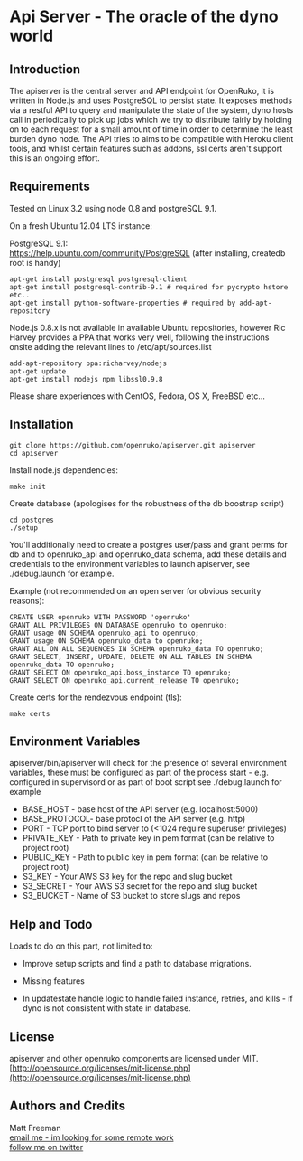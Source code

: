 # Api Server - The oracle of the dyno world

## Introduction

The apiserver is the central server and API endpoint for OpenRuko, it is written in Node.js
and uses PostgreSQL to persist state.  It exposes methods via a restful API to query and
manipulate the state of the system, dyno hosts call in periodically to pick up jobs which 
we try to distribute fairly by holding on to each request for a small amount of time in 
order to determine the least burden dyno node. The API tries to aims to be compatible with Heroku 
client tools, and whilst certain features such as addons, ssl certs aren't support this 
is an ongoing effort. 

## Requirements

Tested on Linux 3.2 using node 0.8 and postgreSQL 9.1.

On a fresh Ubuntu 12.04 LTS instance:  

PostgreSQL 9.1:  
https://help.ubuntu.com/community/PostgreSQL
(after installing, createdb root is handy)

```
apt-get install postgresql postgresql-client
apt-get install postgresql-contrib-9.1 # required for pycrypto hstore etc..
apt-get install python-software-properties # required by add-apt-repository
```

Node.js 0.8.x is not available in available Ubuntu repositories, however Ric Harvey
provides a PPA that works very well, following the instructions onsite adding the
relevant lines to /etc/apt/sources.list

```
add-apt-repository ppa:richarvey/nodejs
apt-get update
apt-get install nodejs npm libssl0.9.8
```

Please share experiences with CentOS, Fedora, OS X, FreeBSD etc... 

## Installation

```
git clone https://github.com/openruko/apiserver.git apiserver  
cd apiserver  
```

Install node.js dependencies:
```
make init
```

Create database (apologises for the robustness of the db boostrap script)
```
cd postgres
./setup
```

You'll additionally need to create a postgres user/pass and grant perms for db
and to openruko_api and openruko_data schema, add these details and credentials 
to the environment variables to launch apiserver, see ./debug.launch for example.

Example (not recommended on an open server for obvious security reasons):

```
CREATE USER openruko WITH PASSWORD 'openruko'
GRANT ALL PRIVILEGES ON DATABASE openruko to openruko;
GRANT usage ON SCHEMA openruko_api to openruko;
GRANT usage ON SCHEMA openruko_data to openruko;
GRANT ALL ON ALL SEQUENCES IN SCHEMA openruko_data TO openruko;
GRANT SELECT, INSERT, UPDATE, DELETE ON ALL TABLES IN SCHEMA openruko_data TO openruko;
GRANT SELECT ON openruko_api.boss_instance TO openruko;
GRANT SELECT ON openruko_api.current_release TO openruko;
```

Create certs for the rendezvous endpoint (tls):
```
make certs
```


## Environment Variables

apiserver/bin/apiserver will check for the presence of several environment variables,
these must be configured as part of the process start - e.g. configured in 
supervisord or as part of boot script see ./debug.launch for example

* BASE_HOST - base host of the API server (e.g. localhost:5000)
* BASE_PROTOCOL- base protocl of the API server (e.g. http)
* PORT - TCP port to bind server to (<1024 require superuser privileges)
* PRIVATE_KEY - Path to private key in pem format (can be relative to project root)
* PUBLIC_KEY - Path to public key in pem format (can be relative to project root)
* S3_KEY - Your AWS S3 key for the repo and slug bucket
* S3_SECRET - Your AWS S3 secret for the repo and slug bucket
* S3_BUCKET - Name of S3 bucket to store slugs and repos

## Help and Todo 

Loads to do on this part, not limited to:

* Improve setup scripts and find a path to database migrations.

* Missing features

* In updatestate handle logic to handle failed instance, retries, and kills - if
dyno is not consistent with state in database.

## License

apiserver and other openruko components are licensed under MIT.  
[http://opensource.org/licenses/mit-license.php](http://opensource.org/licenses/mit-license.php)

## Authors and Credits

Matt Freeman  
[email me - im looking for some remote work](mailto:matt@nonuby.com)  
[follow me on twitter](http://www.twitter.com/nonuby )


